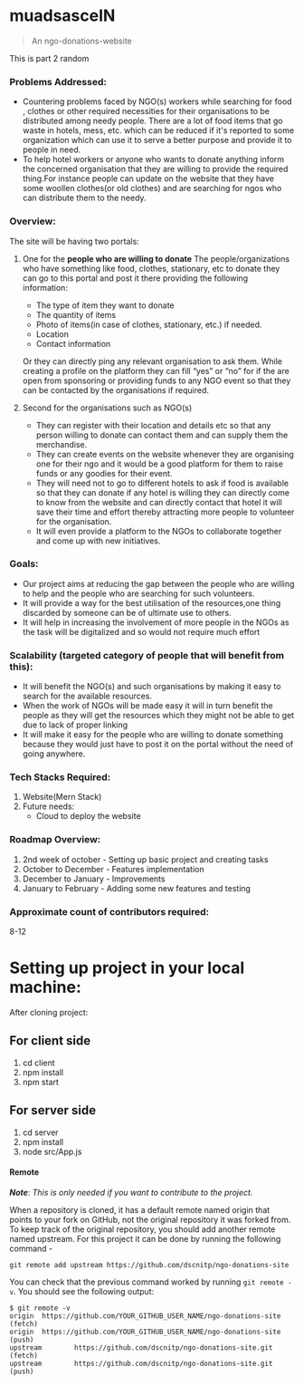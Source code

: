 # muadsasceIN
> An ngo-donations-website

This is part 2 random

### Problems Addressed:
- Countering problems faced by NGO(s) workers while searching for food , clothes or other required necessities for their organisations to be distributed among needy people.
There are a lot of food items that go waste in hotels, mess, etc. which can be reduced if it's reported to some organization which can use it to serve a better purpose and provide it to people in need. 
- To help hotel workers or anyone who wants to donate anything inform the concerned organisation that they are willing to provide the required thing.For instance people can update on the website that they have some woollen clothes(or old clothes) and are searching for ngos who can distribute them to the needy.
 
### Overview:

The site will be having two portals: 

1. One for the **people who are willing to donate**
	The people/organizations who have something like food, clothes, stationary, etc to donate they can go to this portal and post it there providing the following information:
    - The type of item they want to donate
    - The quantity of items
    - Photo of items(in case of clothes, stationary, etc.) if needed.
    - Location
    - Contact information

    Or they can directly ping any relevant organisation to ask them.
    While creating a profile on the platform they can fill “yes” or “no” for if the are open from sponsoring or providing funds to any NGO event so that they can be contacted by     the organisations if required.

2. Second for the organisations such as NGO(s)
    - They can register with their location and details etc so that any person willing to donate can                   contact  them and can supply them the merchandise.
    - They can create events on the website whenever they are organising one for their ngo and it would be a good platform for them to raise funds or any goodies for their event.
    - They will need not to go to different hotels to ask if food is available so that they can donate if any hotel is willing they can directly come to know from the website and    can directly contact that hotel it will save their time and effort thereby attracting more people to volunteer for the organisation.
    - It will even provide a platform to the NGOs to collaborate together and come up with new initiatives.

### Goals: 
- Our project aims at reducing the gap between the people who are willing to help and the people who are searching for such volunteers. 
- It will provide a way for the best utilisation of the resources,one thing discarded by someone can be of ultimate use to others. 
- It will help in increasing the involvement of more people in the NGOs as the task will be digitalized and so would not require much effort

### Scalability (targeted category of people that will benefit from this):
- It will benefit the NGO(s) and such organisations by making it easy to search for the available resources.
- When the work of NGOs will be made easy it will in turn benefit the people as they will get the resources which they might not be able to get due to lack of proper linking
- It will make it easy for the people who are willing to donate something because they would just have to post it on the portal without the need of going anywhere.

### Tech Stacks Required:
1. Website(Mern Stack)
2. Future needs:  
    - Cloud to deploy the website

### Roadmap Overview:
1. 2nd week of october - Setting up basic project and creating tasks
2. October to December - Features implementation
3. December to January - Improvements
4. January to February - Adding some new features and testing

### Approximate count of contributors required:
8-12

# Setting up project in your local machine:
After cloning project:

## For client side
  1. cd client
  2. npm install
  3. npm start
  
## For server side
  1. cd server
  2. npm install
  3. node src/App.js

#### Remote
_**Note**_: *This is only needed if you want to contribute to the project.*

When a repository is cloned, it has a default remote named origin that points to your fork on GitHub, not the original repository it was forked from. To keep track of the original repository, you should add another remote named upstream. For this project it can be done by running the following command -

`git remote add upstream https://github.com/dscnitp/ngo-donations-site`

You can check that the previous command worked by running `git remote -v`. You should see the following output:

```
$ git remote -v
origin  https://github.com/YOUR_GITHUB_USER_NAME/ngo-donations-site (fetch)
origin  https://github.com/YOUR_GITHUB_USER_NAME/ngo-donations-site (push)
upstream        https://github.com/dscnitp/ngo-donations-site.git (fetch)
upstream        https://github.com/dscnitp/ngo-donations-site.git (push)
```

